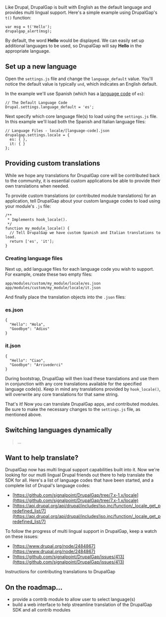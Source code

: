 Like Drupal, DrupalGap is built with English as the default language and provides multi lingual support. Here's a simple example using DrupalGap's `t()` function:

```
var msg = t('Hello');
drupalgap_alert(msg);
```

By default, the word **Hello** would be displayed. We can easily set up additional languages to be used, so DrupalGap will say **Hello** in the appropriate language.

## Set up a new language

Open the `settings.js` file and change the `language_default` value. You'll notice the default value is typically `und`, which indicates an English default.

In the example we'll use Spanish (which has a [language code](https://api.drupal.org/api/drupal/includes!iso.inc/function/_locale_get_predefined_list/7) of `es`):

```
// The Default Language Code
Drupal.settings.language_default = 'es';
```

Next specify which core language file(s) to load using the `settings.js` file. In this example we'll load both the Spanish and Italian language files:

```
// Language Files - locale/[language-code].json
drupalgap.settings.locale = {
  es: { },
  it: { }
};
```

## Providing custom translations

While we hope any translations for DrupalGap core will be contributed back to the community, it is essential custom applications be able to provide their own translations when needed.

To provide custom translations (or contributed module translations) for an application, tell DrupalGap about your custom language codes to load using your module's `.js` file:

```
/**
 * Implements hook_locale().
 */
function my_module_locale() {
  // Tell DrupalGap we have custom Spanish and Italian translations to load.
  return ['es', 'it'];
}
```

### Creating language files

Next up, add language files for each language code you wish to support. For example, create these two empty files:

```
app/modules/custom/my_module/locale/es.json
app/modules/custom/my_module/locale/it.json
```

And finally place the translation objects into the `.json` files:

### es.json

```
{
  "Hello": "Hola",
  "Goodbye": "Adios"
}
```

### it.json

```
{
  "Hello": "Ciao",
  "Goodbye": "Arrivederci"
}
```

During bootstrap, DrupalGap will then load these translations and use them in conjunction with any core translations available for the specified language code(s). Keep in mind any translations provided by `hook_locale()`, will overwrite any core translations for that same string.

That's it! Now you can translate DrupalGap apps, and contributed modules. Be sure to make the necessary changes to the `settings.js` file, as mentioned above.

## Switching languages dynamically

> ...


## Want to help translate?

DrupalGap now has multi lingual support capabilities built into it. Now we're looking for our mutli lingual Drupal friends out there to help translate the SDK for all. Here's a list of language codes that have been started, and a complete list of Drupal's language codes:

- [https://github.com/signalpoint/DrupalGap/tree/7.x-1.x/locale](https://github.com/signalpoint/DrupalGap/tree/7.x-1.x/locale)
- [https://api.drupal.org/api/drupal/includes!iso.inc/function/_locale_get_predefined_list/7](https://api.drupal.org/api/drupal/includes!iso.inc/function/_locale_get_predefined_list/7)

To follow the progress of multi lingual support in DrupalGap, keep a watch on these issues:

- [https://www.drupal.org/node/2484867](https://www.drupal.org/node/2484867)
- [https://github.com/signalpoint/DrupalGap/issues/413](https://github.com/signalpoint/DrupalGap/issues/413)

Instructions for contributing translations to DrupalGap

## On the roadmap...

- provide a contrib module to allow user to select language(s)
- build a web interface to help streamline translation of the DrupalGap SDK and all contrib modules
